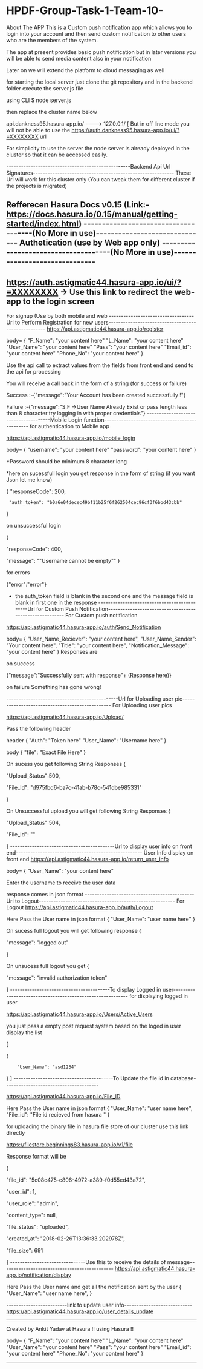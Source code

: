 # HPDF-Group-Task-1-Team-10-
About The APP
This is a Custom push notification app which allows you to login into your account and then send custom notification to other users who are 
the members of the system.

The app at present provides basic push notification but in later versions you will be able to send media content also in your notification 

Later on we will extend the platform to cloud messaging as well 

for starting the local server just clone the git repository and in the backend folder execute the server.js file

using CLI $ node server.js 

then replace the cluster name below 

api.dankness95.hasura-app.io/ ----> 127.0.0.1/  [ But in off line mode you will not be able to use the https://auth.dankness95.hasura-app.io/ui/?=XXXXXXXX url

For simplicity to use the server the node server is already deployed in the cluster so that it can be accessed easily.

---------------------------------------------------Backend Api Url Signatures----------------------------------------------------------
These Url will work for this cluster only (You can tweak them for different cluster if the projects is migrated)

Refferecen Hasura Docs v0.15 (Link:-https://docs.hasura.io/0.15/manual/getting-started/index.html)
-------------------------------------(No More in use)------------------------------
Authetication (use by Web app only) -------------------------------------(No More in use)------------------------------
----------------------------------------------------
https://auth.astigmatic44.hasura-app.io/ui/?=XXXXXXXX -> Use this link to redirect the web-app to the login screen
--------------------------------------------------------------------------------------------
For signup (Use by both mobile and web
-----------------------------------Url to Perform Registration for new users----------------------------------------------------
https://api.astigmatic44.hasura-app.io/register

body= {
    "F_Name": "your content here"
    "L_Name": "your content here"
    "User_Name": "your content here"
    "Pass": "your content here"
    "Email_id": "your content here"
    "Phone_No": "your content here"
  }

Use the api call to extract values from the fields from front end and send to the api for processing 

You will receive a call back in the form of a string (for success or failure)

Success :-{"message":"Your Account has been created successfully !"}

Failure :-{"message":"S.F ->User Name Already Exist or pass length less than 8 character try logging in with proper credentials"}
--------------------------------------Mobile Login function-----------------------------------------------
for authentication to Mobile app

https://api.astigmatic44.hasura-app.io/mobile_login

body= {
    "username": "your content here"
    "password": "your content here"
}

*Password should be minimum 8 character long

*here on sucessfull login you get response in the form of string )if you want Json let me know)

{
    "responseCode": 200,
    
     "auth_token": "b0a6e04decec49bf11b25f6f262504cec96cf3f6bbd43cbb"

}

on unsuccessful login

{
    
   "responseCode": 400,
    
   
   "message": "\"Username cannot be empty\""
} 

for errors 

{"error":"error"}

* the auth_token field is blank in the second one and the message field is blank in first one in the response
---------------------------------------------Url for Custom Push Notification--------------------------------------------------------
For Custom push notification

https://api.astigmatic44.hasura-app.io/auth/Send_Notification

body= {
    "User_Name_Reciever": "your content here",
    "User_Name_Sender": "Your content here",
    "Title": "your content here",
    "Notification_Message": "your content here"
}
Responses are

on success

{"message":"Successfully sent with response"+ (Response here)}

on failure
Something has gone wrong!

----------------------------------------------Url for Uploading user pic------------------------------------------------
For Uploading user pics

https://api.astigmatic44.hasura-app.io/Upload/

Pass the following header 

header
{
 "Auth": "Token here"
 "User_Name": "Username here"
}

body
{
 "file": "Exact File Here"
}

On sucess you get following String Responses
{
    
"Upload_Status":500,
    
"File_Id": "d975fbd6-ba7c-41ab-b78c-541dbe985331"

}

On Unsuccessful upload you will get following String Responses
{
    
"Upload_Status":504,
    
"File_Id": ""

}
-------------------------------------------Url to display user info on front end----------------------------------------------------
User Info display on front end
https://api.astigmatic44.hasura-app.io/return_user_info

body= {
    "User_Name": "your content here"

Enter the username to receive the user data 

response comes in json format
---------------------------------------------Url to Logout--------------------------------------------------------
For Logout 
https://api.astigmatic44.hasura-app.io/auth/Logout

Here Pass the User name in json format
{
 "User_Name": "user name here"
}

On sucess full logout you will get following response
{
    
   "message": "logged out"

}

On unsucess full logout you get 
{
    
   "message": "invalid authorization token"

}
-----------------------------------------To display Logged in user-----------------------------------------------------------
for displaying logged in user

https://api.astigmatic44.hasura-app.io/Users/Active_Users

you just pass a empty post request system based on the loged in user display the list 

[
    
   {
        
        "User_Name": "asd1234"
    
   }
]
-----------------------------------------To Update the file id in database---------------------------------------

https://api.astigmatic44.hasura-app.io/File_ID

Here Pass the User name in json format
{
 "User_Name": "user name here",
 "File_id": "File id recieved from hasura "
}

for uploading the binary file in hasura file store of our cluster use this link directly 

https://filestore.beginnings83.hasura-app.io/v1/file  

Response format will be 

{
    
"file_id": "5c08c475-c806-4972-a389-f0d55ed43a72",
    
"user_id": 1,
    
"user_role": "admin",
    
"content_type": null,
    
"file_status": "uploaded",
    
"created_at": "2018-02-26T13:36:33.202978Z",
    
"file_size": 691

}
-------------------------------Use this to receive the details of message----------------------------------------------
https://api.astigmatic44.hasura-app.io/notification/display

Here Pass the User name and get all the notification sent by the user
{
 "User_Name": "user name here",
}

-------------------------link to update user info----------------------------
https://api.astigmatic44.hasura-app.io/user_details_update

-----------------------------------------------------------------------------------------------------
Created by Ankit Yadav at Hasura !! using Hasura !!

body= {
    "F_Name": "your content here"
    "L_Name": "your content here"
    "User_Name": "your content here"
    "Pass": "your content here"
    "Email_id": "your content here"
    "Phone_No": "your content here"
  }


---------------------------------------------------------------------------------------------
